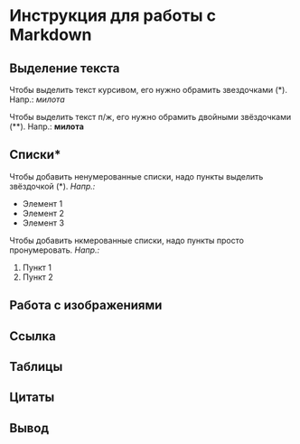 # Инструкция для работы с Markdown

## Выделение текста

Чтобы выделить текст курсивом, его нужно обрамить звездочками (*). Напр.: *милота*

Чтобы выделить текст п/ж, его нужно обрамить двойными звёздочками (**). Напр.: **милота**



## Списки*


Чтобы добавить ненумерованные списки, надо пункты выделить звёздочкой (*). *Напр.:*
* Элемент 1
* Элемент 2
* Элемент 3

Чтобы добавить нкмерованные списки, надо пункты просто пронумеровать. *Напр.:*

1. Пункт 1
2. Пункт 2


## Работа с изображениями

## Ссылка

## Таблицы

## Цитаты

## Вывод